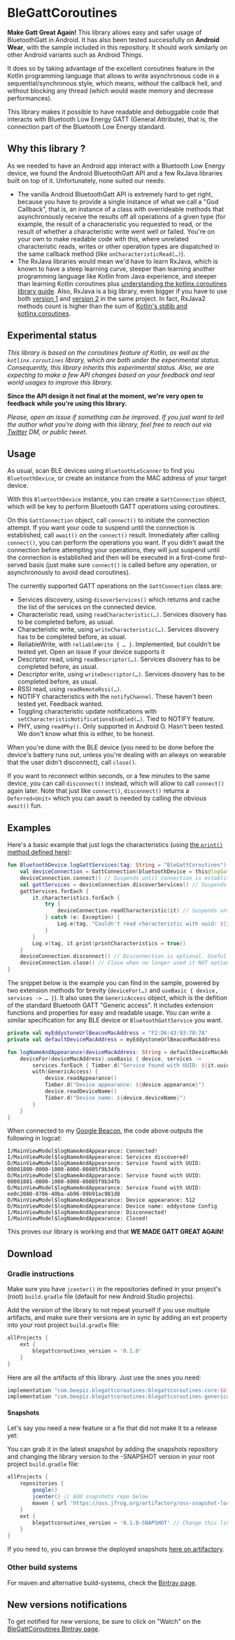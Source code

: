 # BleGattCoroutines
**Make Gatt Great Again!** This library allows easy and safer usage of BluetoothGatt in Android. It has also been tested successfully on **Android Wear**, with the sample included in this repository. It should work similarly on other Android variants such as Android Things.

It does so by taking advantage of the excellent coroutines feature in the Kotlin programming 
language that allows to write asynchronous code in a sequential/synchronous style, which means, without
the callback hell, and without blocking any thread (which would waste memory and decrease performances).

This library makes it possible to have readable and debuggable code that interacts with
Bluetooth Low Energy GATT (General Attribute), that is, the connection part of the Bluetooth Low Energy standard.

## Why this library ?
As we needed to have an Android app interact with a Bluetooth Low Energy device, we found the
Android BluetoothGatt API and a few RxJava libraries built on top of it. Unfortunately, none suited our needs:
- The vanilla Android BluetoothGatt API is extremely hard to get right, because you have to provide a single
instance of what we call a "God Callback", that is, an instance of a class with overrideable methods that
asynchronously receive the results off all operations of a given type (for example, the result of a
characteristic you requested to read, or the result of whether a characteristic write went well or failed.
You're on your own to make readable code with this, where unrelated characteristic reads, writes or other
operation types are dispatched in the same callback method (like `onCharacteristicRead(…)`).
- The RxJava libraries would mean we'd have to learn RxJava, which is known to have a steep learning curve,
steeper than learning another programming language like Kotlin from Java experience, and steeper than learning
Kotlin coroutines plus
[understanding the kotlinx.coroutines library guide](https://github.com/Kotlin/kotlinx.coroutines/blob/master/coroutines-guide.md).
Also, RxJava is a big library, even bigger if you have to use both [version 1](http://www.methodscount.com/?lib=io.reactivex%3Arxjava%3A%2B) and [version 2](http://www.methodscount.com/?lib=io.reactivex.rxjava2%3Arxjava%3A%2B) in the same project.
In fact, RxJava2 methods count is higher than the sum of [Kotlin's stdlib and kotlinx.coroutines](http://www.methodscount.com/?lib=org.jetbrains.kotlinx%3Akotlinx-coroutines-android%3A0.20).

## Experimental status

_This library is based on the coroutines feature of Kotlin, as well as the `kotlinx.coroutines` library,
which are both under the experimental status. Consequently, this library inherits this experimental status. Also,
we are expecting to make a few API changes based on your feedback and real world usages to improve this library._

**Since the API design it not final at the moment, we're very open to feedback while you're using this library.**

_Please, open an issue if something can be improved.
If you just want to tell the author what you're doing with this library, feel free to reach out via [Twitter](https://twitter.com/Louis_CAD) DM, or public tweet._

## Usage

As usual, scan BLE devices using `BluetoothLeScanner` to find you `BluetoothDevice`, or create an instance from the MAC address of your target device.

With this `BluetoothDevice` instance, you can create a `GattConnection` object, which will be key to perform Bluetooth GATT operations using coroutines.

On this `GattConnection` object, call `connect()` to initiate the connection attempt.
If you want your code to suspend until the connection is established, call `await()` on the `connect()` result.
Immediately after calling `connect()`, you can perform the operations you want. If you didn't await the connection before attempting your operations, they will just suspend until the connection is established and then will be executed in a first-come first-served basis (just make sure `connect()` is called before any operation, or asynchronously to avoid dead coroutines).

The currently supported GATT operations on the `GattConnection` class are:
- Services discovery, using `disoverServices()` which returns and cache the list of the services on the connected device.
- Characteristic read, using `readCharacteristic(…)`. Services disovery has to be completed before, as usual.
- Characteristic write, using `writeCharacteristic(…)`. Services disovery has to be completed before, as usual.
- ReliableWrite, with `reliableWrite { … }`. Implemented, but couldn't be tested yet. Open an issue if your device supports it
- Descriptor read, using `readDescriptor(…)`. Services disovery has to be completed before, as usual.
- Descriptor write, using `writeDescriptor(…)`. Services disovery has to be completed before, as usual.
- RSSI read, using `readRemoteRssi(…)`.
- NOTIFY characteristics with the `notifyChannel`. These haven't been tested yet. Feedback wanted.
- Toggling characteristic update notifications with `setCharacteristicNotificationsEnabled(…)`. Tied to NOTIFY feature.
- PHY, using `readPhy()`. Only supported in Android O. Hasn't been tested. We don't know what this is either, to be honest.

When you're done with the BLE device (you need to be done before the device's battery runs out, unless you're dealing with an always on wearable that the user didn't disconnect), call `close()`.

If you want to reconnect within seconds, or a few minutes to the same device, you can call `disconnect()` instead, which will allow to call `connect()` again later. Note that just like `connect()`, `disconnect()` returns a `Deferred<Unit>` which you can await is needed by calling the obvious `await()` fun.

## Examples

Here's a basic example that just logs the characteristics (using [the `print()` method defined here](https://github.com/Beepiz/BleGattCoroutines/blob/e033fdeb82738bc490fa85968ad1ebc8482d2219/app/src/main/java/com/beepiz/blegattcoroutines/sample/extensions/GattPrint.kt#L12)):
```kotlin
fun BluetoothDevice.logGattServices(tag: String = "BleGattCoroutines") = launch(UI) {
    val deviceConnection = GattConnection(bluetoothDevice = this@logGattServices)
    deviceConnection.connect() // Suspends until connection is established
    val gattServices = deviceConnection.discoverServices() // Suspends until completed
    gattServices.forEach {
        it.characteristics.forEach {
            try { 
                deviceConnection.readCharacteristic(it) // Suspends until characteristic is read
            } catch (e: Exception) {
                Log.e(tag, "Couldn't read characteristic with uuid: ${it.uuid}", e)
            }
        }
        Log.v(tag, it.print(printCharacteristics = true))
    }
    deviceConnection.disconnect() // Disconnection is optional. Useful if you don't close and reconnect later.
    deviceConnection.close() // Close when no longer used it NOT optional 
}
```

The snippet below is the example you can find in the sample, powered by two extension methods for brevity (`deviceFor(…)` and `useBasic { device, services -> … }`). It also uses the `GenericAccess` object, which is the defition of the standard Bluetooth GATT "Generic access". It includes extension functions and properties for easy and readable usage. You can write a similar specification for any BLE device or `BluetoothGattService` you want.
```kotlin
private val myEddystoneUrlBeaconMacAddress = "F2:D6:43:93:70:7A"
private val defaultDeviceMacAddress = myEddystoneUrlBeaconMacAddress

fun logNameAndAppearance(deviceMacAddress: String = defaultDeviceMacAddress) = launch(UI) {
    deviceFor(deviceMacAddress).useBasic { device, services ->
        services.forEach { Timber.d("Service found with UUID: ${it.uuid}") }
        with(GenericAccess) {
            device.readAppearance()
            Timber.d("Device appearance: ${device.appearance}")
            device.readDeviceName()
            Timber.d("Device name: ${device.deviceName}")
        }
    }
}
```
When connected to my [Google Beacon](https://twitter.com/GDGTours/status/732992233817972736), the code above outputs the following in logcat:
```console
I/MainViewModel$logNameAndAppearance: Connected!
I/MainViewModel$logNameAndAppearance: Services discovered!
D/MainViewModel$logNameAndAppearance: Service found with UUID: 00001800-0000-1000-8000-00805f9b34fb
D/MainViewModel$logNameAndAppearance: Service found with UUID: 00001801-0000-1000-8000-00805f9b34fb
D/MainViewModel$logNameAndAppearance: Service found with UUID: ee0c2080-8786-40ba-ab96-99b91ac981d8
D/MainViewModel$logNameAndAppearance: Device appearance: 512
D/MainViewModel$logNameAndAppearance: Device name: eddystone Config
I/MainViewModel$logNameAndAppearance: Disconnected!
I/MainViewModel$logNameAndAppearance: Closed!
```
This proves our library is working and that **WE MADE GATT GREAT AGAIN!**

## Download

### Gradle instructions
Make sure you have `jcenter()` in the repositories defined in your project's
(root) `build.gradle` file (default for new Android Studio projects).

Add the version of the library to not repeat yourself if you use multiple
artifacts, and make sure their versions are in sync by adding an ext property
into your root project `build.gradle` file:
```groovy
allProjects {
    ext {
        blegattcoroutines_version = '0.1.0'
    }
}
```
Here are all the artifacts of this library. Just use the ones you need:
```groovy
implementation "com.beepiz.blegattcoroutines:blegattcoroutines-core:$blegattcoroutines_version"
implementation "com.beepiz.blegattcoroutines:blegattcoroutines-genericaccess:$blegattcoroutines_version"
```
#### Snapshots
Let's say you need a new feature or a fix that did
not make it to a release yet:

You can grab it in the latest snapshot by adding the
snapshots repository and changing the library version to the -SNAPSHOT
version in your root project `build.gradle` file:

```groovy
allProjects {
    repositories {
        google()
        jcenter() // Add snapshots repo below
        maven { url 'https://oss.jfrog.org/artifactory/oss-snapshot-local' }
    }
    ext {
        blegattcoroutines_version = '0.1.0-SNAPSHOT' // Change this line
    }
}
```

If you need to, you can browse the deployed snapshots [here on artifactory](
https://oss.jfrog.org/webapp/#/artifacts/browse/tree/General/oss-snapshot-local/com/beepiz/blegattcoroutines
).

### Other build systems
For maven and alternative build-systems, check the [Bintray page](
https://bintray.com/beepiz/maven/blegattcoroutines).

## New versions notifications
To get notified for new versions, be sure to click on "Watch" on the
[BleGattCoroutines Bintray page](https://bintray.com/beepiz/maven/blegattcoroutines).
